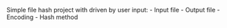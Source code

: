 Simple file hash project with driven by user input: 
    - Input file 
    - Output file 
    - Encoding 
    - Hash method 